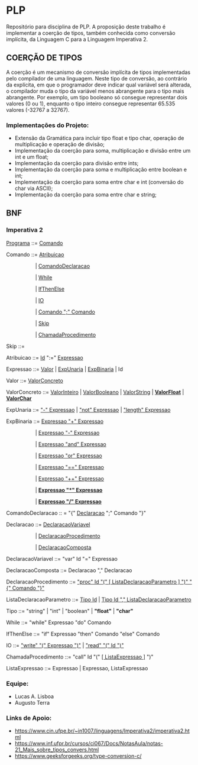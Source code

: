 # PLP
Repositório para disciplina de PLP. A proposição deste trabalho é implementar a coerção de tipos, também conhecida como conversão implícita, da Linguagem C para a Linguagem Imperativa 2. 

## COERÇÃO DE TIPOS
A coerção é um mecanismo de conversão implícita de tipos implementadas pelo compilador de uma linguagem. Neste tipo de conversão, ao contrário da explícita, em que o programador deve indicar qual variável será alterada, o compilador muda o tipo da variável menos abrangente para o tipo mais abrangente. Por exemplo, um tipo booleano só consegue representar dois valores (0 ou 1), enquanto o tipo inteiro consegue representar 65.535 valores (-32767 a 32767). 

### Implementações do Projeto:
- Extensão da Gramática para incluir tipo float e tipo char, operação de multiplicação e operação de divisão;
- Implementação da coerção para soma, multiplicação e divisão entre um int e um float;
- Implementação da coerção para divisão entre ints;
- Implementação da coerção para soma e multiplicação entre boolean e int;
- Implementação da coerção para soma entre char e int (conversão do char via ASCII);
- Implementação da coerção para soma entre char e string;

## BNF
<h3>Imperativa 2</h3>

[Programa](PLP/Imperativa2/src/li2/plp/imperative2/Programa.java) ::= [Comando](PLP/Imperativa2/src/li2/plp/imperative1/command/Comando.java )

Comando ::= [Atribuicao](PLP/Imperativa2/src/li2/plp/imperative1/command/Atribuicao.java)

&emsp; &emsp; &emsp; &emsp;  &ensp;| [ComandoDeclaracao](PLP/Imperativa2/src/li2/plp/imperative1/command/ComandoDeclaracao.java)

&emsp; &emsp; &emsp; &emsp;  &ensp;| [While](PLP/Imperativa2/src/li2/plp/imperative1/command/While.java)

&emsp; &emsp; &emsp; &emsp;  &ensp;| [IfThenElse](PLP/Imperativa2/src/li2/plp/imperative1/command/IfThenElse.java)

&emsp; &emsp; &emsp; &emsp;  &ensp;| [IO](PLP/Imperativa2/src/li2/plp/imperative1/command/IO.java)

&emsp; &emsp; &emsp; &emsp;  &ensp;| [Comando ";" Comando](PLP/Imperativa2/src/li2/plp/imperative1/command/SequenciaComando.java)

&emsp; &emsp; &emsp; &emsp;  &ensp;| [Skip](PLP/Imperativa2/src/li2/plp/imperative1/command/Skip.java)

&emsp; &emsp; &emsp; &emsp;  &ensp;| [ChamadaProcedimento](PLP/Imperativa2/src/li2/plp/imperative2/command/ChamadaProcedimento.java)

Skip ::= 

Atribuicao ::= [Id](PLP/Imperativa2/src/li2/plp/expressions2/expression/Id.java) ":=" [Expressao](PLP/Imperativa2/src/li2/plp/expressions2/expression/Expressao.java)

Expressao ::= [Valor](PLP/Imperativa2/src/li2/plp/expressions2/expression/Valor.java) | [ExpUnaria](PLP/Imperativa2/src/li2/plp/expressions2/expression/ExpUnaria.java) | [ExpBinaria](PLP/Imperativa2/src/li2/plp/expressions2/expression/ExpBinaria.java ) | Id

Valor ::= [ValorConcreto](PLP/Imperativa2/src/li2/plp/expressions2/expression/ValorConcreto.java)

ValorConcreto ::= [ValorInteiro](PLP/Imperativa2/src/li2/plp/expressions2/expression/ValorInteiro.java ) 
| [ValorBooleano](PLP/Imperativa2/src/li2/plp/expressions2/expression/ValorBooleano.java) 
| [ValorString](PLP/Imperativa2/src/li2/plp/expressions2/expression/ValorString.java) 
| [**ValorFloat**](PLP/Imperativa2/src/li2/plp/expressions2/expression/ValorFloat.java)
| [**ValorChar**](PLP/Imperativa2/src/li2/plp/expressions2/expression/ValorChar.java)

ExpUnaria ::= ["-" Expressao](PLP/Imperativa2/src/li2/plp/expressions2/expression/ExpMenos.java ) | ["not" Expressao](PLP/Imperativa2/src/li2/plp/expressions2/expression/ExpNot.java) | ["length" Expressao](PLP/Imperativa2/src/li2/plp/expressions2/expression/ExpLength.java)

ExpBinaria ::=  [Expressao "+" Expressao](PLP/Imperativa2/src/li2/plp/expressions2/expression/ExpSoma.java)

&emsp; &emsp; &emsp; &emsp;  &ensp;| [Expressao "-" Expressao](PLP/Imperativa2/src/li2/plp/expressions2/expression/ExpSub.java)

&emsp; &emsp; &emsp; &emsp;  &ensp;| [Expressao "and" Expressao](PLP/Imperativa2/src/li2/plp/expressions2/expression/ExpAnd.java)

&emsp; &emsp; &emsp; &emsp;  &ensp;| [Expressao "or" Expressao](PLP/Imperativa2/src/li2/plp/expressions2/expression/ExpOr.java)

&emsp; &emsp; &emsp; &emsp;  &ensp;| [Expressao "==" Expressao](PLP/Imperativa2/src/li2/plp/expressions2/expression/ExpEquals.java)

&emsp; &emsp; &emsp; &emsp;  &ensp;| [Expressao "++" Expressao](PLP/Imperativa2/src/li2/plp/expressions2/expression/ExpConcat.java)

&emsp; &emsp; &emsp; &emsp;  &ensp;| [**Expressao "*" Expressao**](PLP/Imperativa2/src/li2/plp/expressions2/expression/ExpMult.java)

&emsp; &emsp; &emsp; &emsp;  &ensp;| [**Expressao "/" Expressao**](PLP/Imperativa2/src/li2/plp/expressions2/expression/ExpDiv.java)

ComandoDeclaracao :: = "{" [Declaracao](PLP/Imperativa2/src/li2/plp/imperative1/declaration/Declaracao.java) ";" Comando "}"

Declaracao ::= [DeclaracaoVariavel](PLP/Imperativa2/src/li2/plp/imperative1/declaration/DeclaracaoVariavel.java)

&emsp; &emsp; &emsp; &emsp;  &ensp;| [DeclaracaoProcedimento](PLP/Imperativa2/src/li2/plp/imperative2/declaration/DeclaracaoProcedimento.java)

&emsp; &emsp; &emsp; &emsp;  &ensp;| [DeclaracaoComposta](PLP/Imperativa2/src/li2/plp/imperative1/declaration/DeclaracaoComposta.java)

DeclaracaoVariavel ::= "var" Id "=" Expressao 

DeclaracaoComposta ::= Declaracao "," Declaracao

DeclaracaoProcedimento ::= ["proc" Id "(" [ ListaDeclaracaoParametro ] ")" "{" Comando "}"](PLP/Imperativa2/src/li2/plp/imperative2/declaration/DeclaracaoProcedimento.java)

ListaDeclaracaoParametro ::= [Tipo Id](PLP/Imperativa2/src/li2/plp/imperative2/declaration/DeclaracaoParametro.java) | [Tipo Id "," ListaDeclaracaoParametro](PLP/Imperativa2/src/li2/plp/imperative2/declaration/ListaDeclaracaoParametro.java)

Tipo ::= "string" | "int" | "boolean" | **"float"** | **"char"**

While ::= "while" Expressao "do" Comando

IfThenElse ::= "if" Expressao "then" Comando "else" Comando

IO ::= ["write" "(" Expressao ")"](PLP/Imperativa2/src/li2/plp/imperative1/command/Write.java) | ["read" "(" Id ")"](PLP/Imperativa2/src/li2/plp/imperative1/command/Read.java)

ChamadaProcedimento ::= "call" Id "(" [[ ListaExpressao ]](PLP/Imperativa2/src/li2/plp/imperative2/command/ListaExpressao.java) ")" 

ListaExpressao ::= Expressao | Expressao, ListaExpressao

### Equipe:
- Lucas A. Lisboa
- Augusto Terra

### Links de Apoio:
- https://www.cin.ufpe.br/~in1007/linguagens/Imperativa2/imperativa2.html
- https://www.inf.ufpr.br/cursos/ci067/Docs/NotasAula/notas-21_Mais_sobre_tipos_convers.html
- https://www.geeksforgeeks.org/type-conversion-c/
